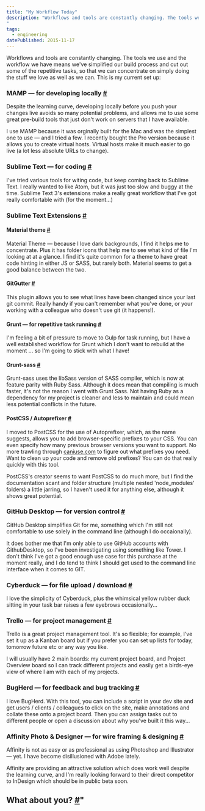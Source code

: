 ```yaml
---
title: "My Workflow Today"
description: "Workflows and tools are constantly changing. The tools we use and the workflow we have means we've simplified our build process and cut out some of the repetitive tasks, so that we can concentrate on simply doing the stuff we love as well as we can. This is my current set up:
"
tags: 
  - engineering
datePublished: 2015-11-17
---
```

Workflows and tools are constantly changing. The tools we use and the workflow we have means we've simplified our build process and cut out some of the repetitive tasks, so that we can concentrate on simply doing the stuff we love as well as we can. This is my current set up:

### MAMP — for developing locally [#](https://deliciousreverie.co.uk/posts/my-workflow-today/#mamp-for-developing-locally)

Despite the learning curve, developing locally before you push your changes live avoids so many potential problems, and allows me to use some great pre-build tools that just don't work on servers that I have available.

I use MAMP because it was orginally built for the Mac and was the simplest one to use — and I tried a few. I recently bought the Pro version because it allows you to create virtual hosts. Virtual hosts make it much easier to go live (a lot less absolute URLs to change).

### Sublime Text — for coding [#](https://deliciousreverie.co.uk/posts/my-workflow-today/#sublime-text-for-coding)

I've tried various tools for witing code, but keep coming back to Sublime Text. I really wanted to like Atom, but it was just too slow and buggy at the time. Sublime Text 3's extensions make a really great workflow that I've got really comfortable with (for the moment...)

### Sublime Text Extensions [#](https://deliciousreverie.co.uk/posts/my-workflow-today/#sublime-text-extensions)

#### Material theme [#](https://deliciousreverie.co.uk/posts/my-workflow-today/#material-theme)

Material Theme — because I love dark backgrounds, I find it helps me to concentrate. Plus it has folder icons that help me to see what kind of file I'm looking at at a glance. I find it's quite common for a theme to have great code hinting in either JS or SASS, but rarely both. Material seems to get a good balance between the two.

#### GitGutter [#](https://deliciousreverie.co.uk/posts/my-workflow-today/#gitgutter)

This plugin allows you to see what lines have been changed since your last git commit. Really handy if you can't remember what you've done, or your working with a colleague who doesn't use git (it happens!).

#### Grunt — for repetitive task running [#](https://deliciousreverie.co.uk/posts/my-workflow-today/#grunt-for-repetitive-task-running)

I'm feeling a bit of pressure to move to Gulp for task running, but I have a well established workflow for Grunt which I don't want to rebuild at the moment ... so I'm going to stick with what I have!

#### Grunt-sass [#](https://deliciousreverie.co.uk/posts/my-workflow-today/#grunt-sass)

Grunt-sass uses the libSass version of SASS compiler, which is now at feature parity with Ruby Sass. Although it does mean that compiling is much faster, it's not the reason I went with Grunt Sass. Not having Ruby as a dependency for my project is cleaner and less to maintain and could mean less potential conflicts in the future.

#### PostCSS / Autoprefixer [#](https://deliciousreverie.co.uk/posts/my-workflow-today/#postcss-autoprefixer)

I moved to PostCSS for the use of Autoprefixer, which, as the name suggests, allows you to add browser-specific prefixes to your CSS. You can even specify how many previous browser versions you want to support. No more trawling through [caniuse.com](http://caniuse.com/) to figure out what prefixes you need. Want to clean up your code and remove old prefixes? You can do that really quickly with this tool.

PostCSS's creator seems to want PostCSS to do much more, but I find the documentation scant and folder structure (multiple nested 'node\_modules' folders) a little jarring, so I haven't used it for anything else, although it shows great potential.

### GitHub Desktop — for version control [#](https://deliciousreverie.co.uk/posts/my-workflow-today/#github-desktop-for-version-control)

GitHub Desktop simplifies Git for me, something which I'm still not comfortable to use solely in the command line (although I do occaionally).

It does bother me that I'm only able to use GitHub accounts with GithubDesktop, so I've been investigating using something like Tower. I don't think I've got a good enough use case for this purchase at the moment really, and I do tend to think I should get used to the command line interface when it comes to GIT.

### Cyberduck — for file upload / download [#](https://deliciousreverie.co.uk/posts/my-workflow-today/#cyberduck-for-file-upload-download)

I love the simplicity of Cyberduck, plus the whimsical yellow rubber duck sitting in your task bar raises a few eyebrows occasionally...

### Trello — for project management [#](https://deliciousreverie.co.uk/posts/my-workflow-today/#trello-for-project-management)

Trello is a great project management tool. It's so flexible; for example, I've set it up as a Kanban board but if you prefer you can set up lists for today, tomorrow future etc or any way you like.

I will usually have 2 main boards: my current project board, and Project Overview board so I can track different projects and easily get a birds-eye view of where I am with each of my projects.

### BugHerd — for feedback and bug tracking [#](https://deliciousreverie.co.uk/posts/my-workflow-today/#bugherd-for-feedback-and-bug-tracking)

I love BugHerd. With this tool, you can include a script in your dev site and get users / clients / colleagues to click on the site, make annotations and collate these onto a project board. Then you can assign tasks out to different people or open a discussion about why you've built it this way...

### Affinity Photo & Designer — for wire framing & designing [#](https://deliciousreverie.co.uk/posts/my-workflow-today/#affinity-photo-and-designer-for-wire-framing-and-designing)

Affinity is not as easy or as professional as using Photoshop and Illustrator — yet. I have become disillusioned with Adobe lately.

Affinity are providing an attractive solution which does work well despite the learning curve, and I'm really looking forward to their direct competitor to InDesign which should be in public beta soon.

## What about you? [#](https://deliciousreverie.co.uk/posts/my-workflow-today/#what-about-you)"